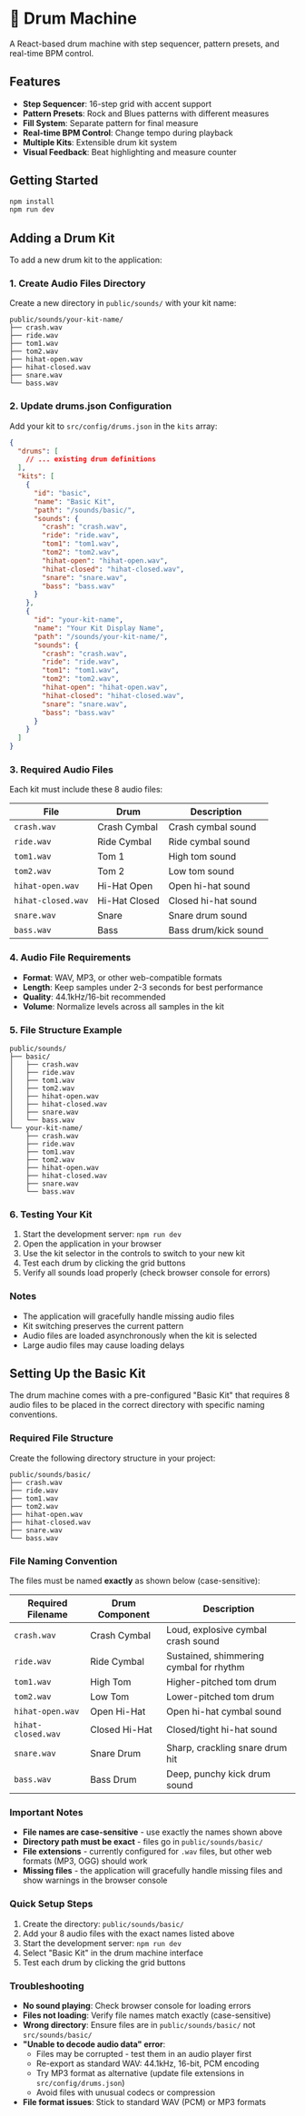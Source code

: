# 🥁 Drum Machine

A React-based drum machine with step sequencer, pattern presets, and real-time BPM control.

## Features

- **Step Sequencer**: 16-step grid with accent support
- **Pattern Presets**: Rock and Blues patterns with different measures
- **Fill System**: Separate pattern for final measure
- **Real-time BPM Control**: Change tempo during playback
- **Multiple Kits**: Extensible drum kit system
- **Visual Feedback**: Beat highlighting and measure counter

## Getting Started

```bash
npm install
npm run dev
```

## Adding a Drum Kit

To add a new drum kit to the application:

### 1. Create Audio Files Directory

Create a new directory in `public/sounds/` with your kit name:

```
public/sounds/your-kit-name/
├── crash.wav
├── ride.wav
├── tom1.wav
├── tom2.wav
├── hihat-open.wav
├── hihat-closed.wav
├── snare.wav
└── bass.wav
```

### 2. Update drums.json Configuration

Add your kit to `src/config/drums.json` in the `kits` array:

```json
{
  "drums": [
    // ... existing drum definitions
  ],
  "kits": [
    {
      "id": "basic",
      "name": "Basic Kit",
      "path": "/sounds/basic/",
      "sounds": {
        "crash": "crash.wav",
        "ride": "ride.wav",
        "tom1": "tom1.wav",
        "tom2": "tom2.wav",
        "hihat-open": "hihat-open.wav",
        "hihat-closed": "hihat-closed.wav",
        "snare": "snare.wav",
        "bass": "bass.wav"
      }
    },
    {
      "id": "your-kit-name",
      "name": "Your Kit Display Name",
      "path": "/sounds/your-kit-name/",
      "sounds": {
        "crash": "crash.wav",
        "ride": "ride.wav",
        "tom1": "tom1.wav",
        "tom2": "tom2.wav",
        "hihat-open": "hihat-open.wav",
        "hihat-closed": "hihat-closed.wav",
        "snare": "snare.wav",
        "bass": "bass.wav"
      }
    }
  ]
}
```

### 3. Required Audio Files

Each kit must include these 8 audio files:

| File | Drum | Description |
|------|------|-------------|
| `crash.wav` | Crash Cymbal | Crash cymbal sound |
| `ride.wav` | Ride Cymbal | Ride cymbal sound |
| `tom1.wav` | Tom 1 | High tom sound |
| `tom2.wav` | Tom 2 | Low tom sound |
| `hihat-open.wav` | Hi-Hat Open | Open hi-hat sound |
| `hihat-closed.wav` | Hi-Hat Closed | Closed hi-hat sound |
| `snare.wav` | Snare | Snare drum sound |
| `bass.wav` | Bass | Bass drum/kick sound |

### 4. Audio File Requirements

- **Format**: WAV, MP3, or other web-compatible formats
- **Length**: Keep samples under 2-3 seconds for best performance
- **Quality**: 44.1kHz/16-bit recommended
- **Volume**: Normalize levels across all samples in the kit

### 5. File Structure Example

```
public/sounds/
├── basic/
│   ├── crash.wav
│   ├── ride.wav
│   ├── tom1.wav
│   ├── tom2.wav
│   ├── hihat-open.wav
│   ├── hihat-closed.wav
│   ├── snare.wav
│   └── bass.wav
└── your-kit-name/
    ├── crash.wav
    ├── ride.wav
    ├── tom1.wav
    ├── tom2.wav
    ├── hihat-open.wav
    ├── hihat-closed.wav
    ├── snare.wav
    └── bass.wav
```

### 6. Testing Your Kit

1. Start the development server: `npm run dev`
2. Open the application in your browser
3. Use the kit selector in the controls to switch to your new kit
4. Test each drum by clicking the grid buttons
5. Verify all sounds load properly (check browser console for errors)

### Notes

- The application will gracefully handle missing audio files
- Kit switching preserves the current pattern
- Audio files are loaded asynchronously when the kit is selected
- Large audio files may cause loading delays

## Setting Up the Basic Kit

The drum machine comes with a pre-configured "Basic Kit" that requires 8 audio files to be placed in the correct directory with specific naming conventions.

### Required File Structure

Create the following directory structure in your project:

```
public/sounds/basic/
├── crash.wav
├── ride.wav
├── tom1.wav
├── tom2.wav
├── hihat-open.wav
├── hihat-closed.wav
├── snare.wav
└── bass.wav
```

### File Naming Convention

The files must be named **exactly** as shown below (case-sensitive):

| Required Filename | Drum Component | Description |
|-------------------|----------------|-------------|
| `crash.wav` | Crash Cymbal | Loud, explosive cymbal crash sound |
| `ride.wav` | Ride Cymbal | Sustained, shimmering cymbal for rhythm |
| `tom1.wav` | High Tom | Higher-pitched tom drum |
| `tom2.wav` | Low Tom | Lower-pitched tom drum |
| `hihat-open.wav` | Open Hi-Hat | Open hi-hat cymbal sound |
| `hihat-closed.wav` | Closed Hi-Hat | Closed/tight hi-hat sound |
| `snare.wav` | Snare Drum | Sharp, crackling snare drum hit |
| `bass.wav` | Bass Drum | Deep, punchy kick drum sound |

### Important Notes

- **File names are case-sensitive** - use exactly the names shown above
- **Directory path must be exact** - files go in `public/sounds/basic/`
- **File extensions** - currently configured for `.wav` files, but other web formats (MP3, OGG) should work
- **Missing files** - the application will gracefully handle missing files and show warnings in the browser console

### Quick Setup Steps

1. Create the directory: `public/sounds/basic/`
2. Add your 8 audio files with the exact names listed above
3. Start the development server: `npm run dev`
4. Select "Basic Kit" in the drum machine interface
5. Test each drum by clicking the grid buttons

### Troubleshooting

- **No sound playing**: Check browser console for loading errors
- **Files not loading**: Verify file names match exactly (case-sensitive)
- **Wrong directory**: Ensure files are in `public/sounds/basic/` not `src/sounds/basic/`
- **"Unable to decode audio data" error**: 
  - Files may be corrupted - test them in an audio player first
  - Re-export as standard WAV: 44.1kHz, 16-bit, PCM encoding
  - Try MP3 format as alternative (update file extensions in `src/config/drums.json`)
  - Avoid files with unusual codecs or compression
- **File format issues**: Stick to standard WAV (PCM) or MP3 formats